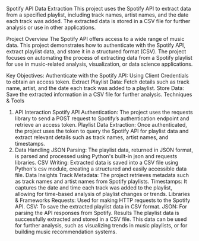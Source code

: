 Spotify API Data Extraction
This project uses the Spotify API to extract data from a specified playlist, including track names, artist names, and the date each track was added. The extracted data is stored in a CSV file for further analysis or use in other applications.

 Project Overview
The Spotify API offers access to a wide range of music data. This project demonstrates how to authenticate with the Spotify API, extract playlist data, and store it in a structured format (CSV). The project focuses on automating the process of extracting data from a Spotify playlist for use in music-related analysis, visualization, or data science applications.

 Key Objectives:
Authenticate with the Spotify API: Using Client Credentials to obtain an access token.
Extract Playlist Data: Fetch details such as track name, artist, and the date each track was added to a playlist.
Store Data: Save the extracted information in a CSV file for further analysis.
 Techniques & Tools
1. API Interaction
Spotify API Authentication: The project uses the requests library to send a POST request to Spotify’s authentication endpoint and retrieve an access token.
Playlist Data Extraction: Once authenticated, the project uses the token to query the Spotify API for playlist data and extract relevant details such as track names, artist names, and timestamps.
2. Data Handling
JSON Parsing: The playlist data, returned in JSON format, is parsed and processed using Python's built-in json and requests libraries.
CSV Writing: Extracted data is saved into a CSV file using Python's csv module, creating a structured and easily accessible data file.
 Data Insights
Track Metadata: The project retrieves metadata such as track names and artist names from Spotify playlists.
Timestamps: It captures the date and time each track was added to the playlist, allowing for time-based analysis of playlist changes or trends.
 Libraries & Frameworks
Requests: Used for making HTTP requests to the Spotify API.
CSV: To save the extracted playlist data in CSV format.
JSON: For parsing the API responses from Spotify.
 Results
The playlist data is successfully extracted and stored in a CSV file. This data can be used for further analysis, such as visualizing trends in music playlists, or for building music recommendation systems.

